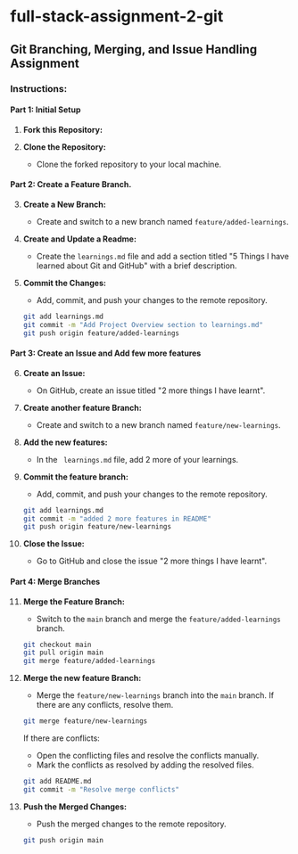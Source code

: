 # full-stack-assignment-2-git

## Git Branching, Merging, and Issue Handling Assignment

### Instructions:

#### Part 1: Initial Setup

1. **Fork this Repository:**

2. **Clone the Repository:**
   - Clone the forked repository to your local machine.
  
#### Part 2: Create a Feature Branch.

3. **Create a New Branch:**
   - Create and switch to a new branch named `feature/added-learnings`.

4. **Create and Update a Readme:**
   - Create the `learnings.md` file and add a section titled "5 Things I have learned about Git and GitHub" with a brief description.

5. **Commit the Changes:**
   - Add, commit, and push your changes to the remote repository.
   ```bash
   git add learnings.md
   git commit -m "Add Project Overview section to learnings.md"
   git push origin feature/added-learnings
   ```

#### Part 3: Create an Issue and Add few more features

6. **Create an Issue:**
   - On GitHub, create an issue titled "2 more things I have learnt".

7. **Create another feature Branch:**
   - Create and switch to a new branch named `feature/new-learnings`.

8. **Add the new features:**
   - In the ` learnings.md` file, add 2 more of your learnings.

9. **Commit the feature branch:**
   - Add, commit, and push your changes to the remote repository.
   ```bash
   git add learnings.md
   git commit -m "added 2 more features in README"
   git push origin feature/new-learnings
   ```

10. **Close the Issue:**
    - Go to GitHub and close the issue "2 more things I have learnt".

#### Part 4: Merge Branches

11. **Merge the Feature Branch:**
    - Switch to the `main` branch and merge the `feature/added-learnings` branch.
    ```bash
    git checkout main
    git pull origin main
    git merge feature/added-learnings
    ```

12. **Merge the new feature Branch:**
    - Merge the `feature/new-learnings` branch into the `main` branch. If there are any conflicts, resolve them.
    ```bash
    git merge feature/new-learnings
    ```

    If there are conflicts:
    - Open the conflicting files and resolve the conflicts manually.
    - Mark the conflicts as resolved by adding the resolved files.
    ```bash
    git add README.md
    git commit -m "Resolve merge conflicts"
    ```

13. **Push the Merged Changes:**
    - Push the merged changes to the remote repository.
    ```bash
    git push origin main
    ```
